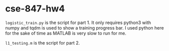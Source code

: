# cse-847-hw4

`logistic_train.py` is the script for part 1. It only requires python3 with numpy and tqdm is used to show a training progress bar.
I used python here for the sake of time as MATLAB is very slow to run for me.

`l1_testing.m` is the script for part 2.
